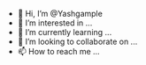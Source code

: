 - 👋 Hi, I’m @Yashgample
- 👀 I’m interested in ...
- 🌱 I’m currently learning ...
- 💞️ I’m looking to collaborate on ...
- 📫 How to reach me ...

<!---
Yashgample/Yashgample is a ✨ special ✨ repository because its `README.md` (this file) appears on your GitHub profile.
You can click the Preview link to take a look at your changes.
--->
